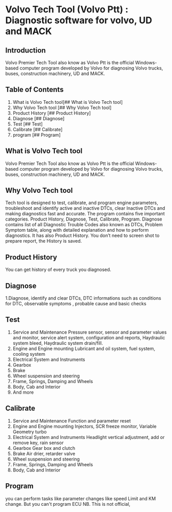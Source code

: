 # Volvo Tech Tool (Volvo Ptt) : Diagnostic software for volvo, UD and MACK

## Introduction

Volvo Premier Tech Tool also know as Volvo Ptt is the official Windows-based computer program developed by Volvo for diagnosing Volvo trucks, buses, construction machinery, UD and MACK.



## Table of Contents

1. What is Volvo Tech tool[## What is Volvo Tech tool]
2. Why Volvo Tech tool [## Why Volvo Tech tool]
3. Product History [## Product History]
4. Diagnose [## Diagnose]
5. Test [## Test]
6. Calibrate [## Calibrate]
7. program [## Program]
## What is Volvo Tech tool

Volvo Premier Tech Tool also know as Volvo Ptt is the official Windows-based computer program developed by Volvo for diagnosing Volvo trucks, buses, construction machinery, UD and MACK.
## Why Volvo Tech tool
Tech tool is designed to test, calibrate, and program engine parameters, troubleshoot and identify active and inactive DTCs, clear Inactive DTCs and making diagnostics fast and accurate.
The program contains five important categories. Product History, Diagnose, Test, Calibrate, Program.
Diagnose contains list of all Diagnostic Trouble Codes also known as DTCs, Problem Symptom table, along with detailed explanation and how to perform diagnostics.
It has also Product History. You don’t need to screen shot to prepare report, the History is saved.

## Product History
   You can get history of every truck you diagnosed.

## Diagnose
1.Diagnose, identify and clear DTCs, DTC informations such as conditions for DTC, observable symptoms , probable cause and basic checks
   
## Test
1. Service and Maintenance
Pressure sensor, sensor and parameter values and monitor,
service alert system, configuration and reports, Haydraulic system bleed, Haydraulic system drain/fill.
2. Engine and Engine mounting
Lubricant and oil system, fuel system, cooling system
3. Electrical System and Instruments
4. Gearbox
5. Brake
6. Wheel suspension and steering
7. Frame, Springs, Damping and Wheels
8. Body, Cab and Interior
9. And more

## Calibrate
1. Service and Maintenance
Function and parameter reset
2. Engine and Engine mounting
Injectors, SCR freeze monitor, Variable Geometry turbo
3. Electrical System and Instruments
Headlight vertical adjustment, add or remove key, rain sensor
4. Gearbox
Gear box and clutch
5. Brake
Air drier, retarder valve
6. Wheel suspension and steering
7. Frame, Springs, Damping and Wheels
8. Body, Cab and Interior

## Program
   you can perform tasks like parameter changes like speed Limit and KM change.
   But you can't program ECU
NB. This is not official,    

